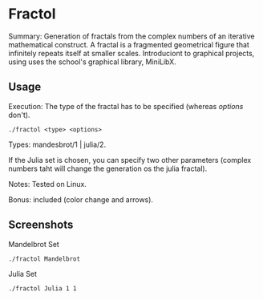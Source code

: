 
# Fractol
Summary: Generation of fractals from the complex numbers of an iterative mathematical construct. A fractal is a fragmented geometrical figure that infinitely repeats itself at smaller scales. Introduciont to graphical projects, using uses the school's graphical library, MiniLibX.

## Usage
Execution: The type of the fractal has to be specified (whereas _options_ don't).

```shell
./fractol <type> <options>
```

Types: mandesbrot/1 | julia/2.

If the Julia set is chosen, you can specify two other parameters (complex numbers taht will change the generation os the julia fractal).

Notes: Tested on Linux.

Bonus: included (color change and arrows).

## Screenshots
Mandelbrot Set
```shell
./fractol Mandelbrot
```
Julia Set
```shell
./fractol Julia 1 1
```
